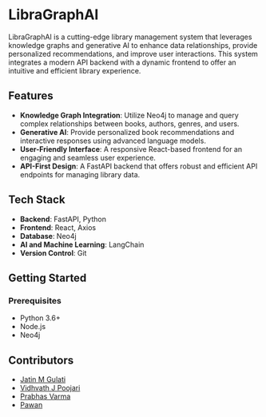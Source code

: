 # **LibraGraphAI**

LibraGraphAI is a cutting-edge library management system that leverages knowledge graphs and generative AI to enhance data relationships, provide personalized recommendations, and improve user interactions. This system integrates a modern API backend with a dynamic frontend to offer an intuitive and efficient library experience.

## **Features**

- **Knowledge Graph Integration**: Utilize Neo4j to manage and query complex relationships between books, authors, genres, and users.
- **Generative AI**: Provide personalized book recommendations and interactive responses using advanced language models.
- **User-Friendly Interface**: A responsive React-based frontend for an engaging and seamless user experience.
- **API-First Design**: A FastAPI backend that offers robust and efficient API endpoints for managing library data.

## **Tech Stack**

- **Backend**: FastAPI, Python
- **Frontend**: React, Axios
- **Database**: Neo4j
- **AI and Machine Learning**:  LangChain
- **Version Control**: Git

## **Getting Started**

### **Prerequisites**

- Python 3.6+
- Node.js
- Neo4j

## Contributors

- [Jatin M Gulati](https://github.com/JatinMGulati)
- [Vidhvath J Poojari](https://github.com/vidhvath28)
- [Prabhas Varma](https://github.com/PRABHAS-VARMA)
- [Pawan ](https://github.com/pawanomprakash)


